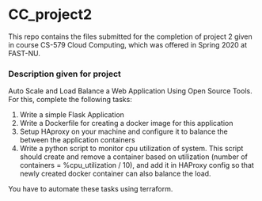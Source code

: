 # CC_project2

This repo contains the files submitted for the completion of project 2 given in course CS-579 Cloud Computing, which was offered in Spring 2020 at FAST-NU.

### Description given for project

Auto Scale and Load Balance a Web Application Using Open Source Tools. For this, complete the following tasks:

1. Write a simple Flask Application
2. Write a Dockerfile for creating a docker image for this application
3. Setup HAproxy on your machine and configure it to balance the between the application containers
4. Write a python script to monitor cpu utilization of system. This script should create and remove a container based on utilization (number of containers = %cpu_utilization / 10), and add it in HAProxy config so that newly created docker container can also balance the load.

You have to automate these tasks using terraform.
